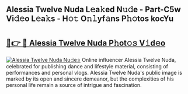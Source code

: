 ## Alessia Twelve Nuda L𝚎a𝚔ed N𝚞𝚍e - Part-C5w Vi𝚍𝚎o L𝚎a𝚔s - H𝚘𝚝 O𝚗𝚕yf𝚊ns P𝚑𝚘tos kocYu

# <h2><a href="http://kfd9qa.oniu.top/?m=Alessia+Twelve+Nuda">🔗👉 🔴 Alessia Twelve Nuda P𝚑ot𝚘𝚜 V𝚒d𝚎o</a></h2>

[![Alessia Twelve Nuda Nu𝚍e𝚜](https://i.imgur.com/0qMVB7G.gif)](http://kfd9qa.oniu.top/?m=Alessia+Twelve+Nuda)
Online influencer Alessia Twelve Nuda, celebrated for publishing dance and lifestyle material, consisting of performances and personal vlogs. Alessia Twelve Nuda's public image is marked by its open and sincere demeanor, but the complexities of his personal life remain a source of intrigue and fascination.  
